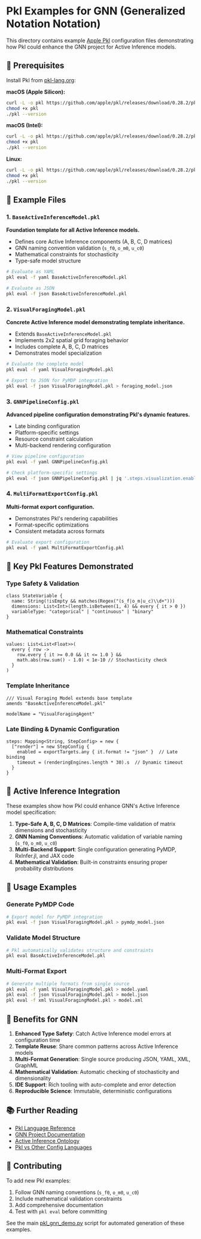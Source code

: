 # Pkl Examples for GNN (Generalized Notation Notation)

This directory contains example [Apple Pkl](https://pkl-lang.org/) configuration files demonstrating how Pkl could enhance the GNN project for Active Inference models.

## 🔧 Prerequisites

Install Pkl from [pkl-lang.org](https://pkl-lang.org/main/current/pkl-cli/index.html):

**macOS (Apple Silicon):**
```bash
curl -L -o pkl https://github.com/apple/pkl/releases/download/0.28.2/pkl-macos-aarch64
chmod +x pkl
./pkl --version
```

**macOS (Intel):**
```bash
curl -L -o pkl https://github.com/apple/pkl/releases/download/0.28.2/pkl-macos-amd64
chmod +x pkl
./pkl --version
```

**Linux:**
```bash
curl -L -o pkl https://github.com/apple/pkl/releases/download/0.28.2/pkl-linux-amd64
chmod +x pkl
./pkl --version
```

## 📄 Example Files

### 1. `BaseActiveInferenceModel.pkl`
**Foundation template for all Active Inference models.**

- Defines core Active Inference components (A, B, C, D matrices)
- GNN naming convention validation (`s_f0`, `o_m0`, `u_c0`)
- Mathematical constraints for stochasticity
- Type-safe model structure

```bash
# Evaluate as YAML
pkl eval -f yaml BaseActiveInferenceModel.pkl

# Evaluate as JSON
pkl eval -f json BaseActiveInferenceModel.pkl
```

### 2. `VisualForagingModel.pkl`
**Concrete Active Inference model demonstrating template inheritance.**

- Extends `BaseActiveInferenceModel.pkl`
- Implements 2x2 spatial grid foraging behavior
- Includes complete A, B, C, D matrices
- Demonstrates model specialization

```bash
# Evaluate the complete model
pkl eval -f yaml VisualForagingModel.pkl

# Export to JSON for PyMDP integration
pkl eval -f json VisualForagingModel.pkl > foraging_model.json
```

### 3. `GNNPipelineConfig.pkl`
**Advanced pipeline configuration demonstrating Pkl's dynamic features.**

- Late binding configuration
- Platform-specific settings
- Resource constraint calculation
- Multi-backend rendering configuration

```bash
# View pipeline configuration
pkl eval -f yaml GNNPipelineConfig.pkl

# Check platform-specific settings
pkl eval -f json GNNPipelineConfig.pkl | jq '.steps.visualization.enabled'
```

### 4. `MultiFormatExportConfig.pkl`
**Multi-format export configuration.**

- Demonstrates Pkl's rendering capabilities
- Format-specific optimizations
- Consistent metadata across formats

```bash
# Evaluate export configuration
pkl eval -f yaml MultiFormatExportConfig.pkl
```

## 🎯 Key Pkl Features Demonstrated

### **Type Safety & Validation**
```pkl
class StateVariable {
  name: String(!isEmpty && matches(Regex("(s_f|o_m|u_c)\\d+")))
  dimensions: List<Int>(length.isBetween(1, 4) && every { it > 0 })
  variableType: "categorical" | "continuous" | "binary"
}
```

### **Mathematical Constraints**
```pkl
values: List<List<Float>>(
  every { row -> 
    row.every { it >= 0.0 && it <= 1.0 } &&
    math.abs(row.sum() - 1.0) < 1e-10 // Stochasticity check
  }
)
```

### **Template Inheritance**
```pkl
/// Visual Foraging Model extends base template
amends "BaseActiveInferenceModel.pkl"

modelName = "VisualForagingAgent"
```

### **Late Binding & Dynamic Configuration**
```pkl
steps: Mapping<String, StepConfig> = new {
  ["render"] = new StepConfig {
    enabled = exportTargets.any { it.format != "json" }  // Late binding
    timeout = (renderingEngines.length * 30).s  // Dynamic timeout
  }
}
```

## 🔬 Active Inference Integration

These examples show how Pkl could enhance GNN's Active Inference model specification:

1. **Type-Safe A, B, C, D Matrices**: Compile-time validation of matrix dimensions and stochasticity
2. **GNN Naming Conventions**: Automatic validation of variable naming (`s_f0`, `o_m0`, `u_c0`)
3. **Multi-Backend Support**: Single configuration generating PyMDP, RxInfer.jl, and JAX code
4. **Mathematical Validation**: Built-in constraints ensuring proper probability distributions

## 🚀 Usage Examples

### Generate PyMDP Code
```bash
# Export model for PyMDP integration
pkl eval -f json VisualForagingModel.pkl > pymdp_model.json
```

### Validate Model Structure
```bash
# Pkl automatically validates structure and constraints
pkl eval BaseActiveInferenceModel.pkl
```

### Multi-Format Export
```bash
# Generate multiple formats from single source
pkl eval -f yaml VisualForagingModel.pkl > model.yaml
pkl eval -f json VisualForagingModel.pkl > model.json
pkl eval -f xml VisualForagingModel.pkl > model.xml
```

## 🌟 Benefits for GNN

1. **Enhanced Type Safety**: Catch Active Inference model errors at configuration time
2. **Template Reuse**: Share common patterns across Active Inference models
3. **Multi-Format Generation**: Single source producing JSON, YAML, XML, GraphML
4. **Mathematical Validation**: Automatic checking of stochasticity and dimensionality
5. **IDE Support**: Rich tooling with auto-complete and error detection
6. **Reproducible Science**: Immutable, deterministic configurations

## 📚 Further Reading

- [Pkl Language Reference](https://pkl-lang.org/main/current/language-reference/)
- [GNN Project Documentation](../../README.md)
- [Active Inference Ontology](../ontology/)
- [Pkl vs Other Config Languages](https://pkl-lang.org/main/current/introduction/comparison.html)

## 🤝 Contributing

To add new Pkl examples:

1. Follow GNN naming conventions (`s_f0`, `o_m0`, `u_c0`)
2. Include mathematical validation constraints
3. Add comprehensive documentation
4. Test with `pkl eval` before committing

See the main [pkl_gnn_demo.py](../pkl_gnn_demo.py) script for automated generation of these examples. 